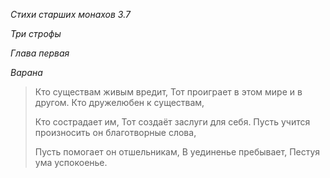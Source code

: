 *Стихи старших монахов 3\.7*

*Три строфы*

*Глава первая*

*Варана*

> Кто существам живым вредит,
> Тот проиграет в этом мире и в другом\.
> Кто дружелюбен к существам,
>
> Кто сострадает им,
> Тот создаёт заслуги для себя\.
> Пусть учится произносить он благотворные слова,
>
> Пусть помогает он отшельникам,
> В уединенье пребывает,
> Пестуя ума успокоенье\.